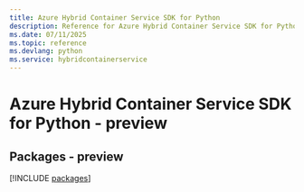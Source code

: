 ```yaml
---
title: Azure Hybrid Container Service SDK for Python
description: Reference for Azure Hybrid Container Service SDK for Python
ms.date: 07/11/2025
ms.topic: reference
ms.devlang: python
ms.service: hybridcontainerservice
---
```

# Azure Hybrid Container Service SDK for Python - preview
## Packages - preview
[!INCLUDE [packages](hybrid-container-service-index.md)]